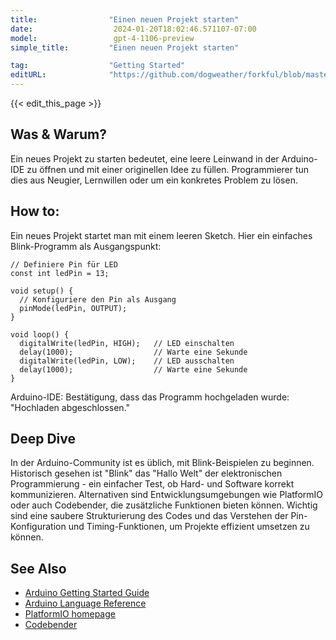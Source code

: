 ```yaml
---
title:                "Einen neuen Projekt starten"
date:                  2024-01-20T18:02:46.571107-07:00
model:                 gpt-4-1106-preview
simple_title:         "Einen neuen Projekt starten"

tag:                  "Getting Started"
editURL:              "https://github.com/dogweather/forkful/blob/master/content/de/arduino/starting-a-new-project.md"
---
```


{{< edit_this_page >}}

## Was & Warum?

Ein neues Projekt zu starten bedeutet, eine leere Leinwand in der Arduino-IDE zu öffnen und mit einer originellen Idee zu füllen. Programmierer tun dies aus Neugier, Lernwillen oder um ein konkretes Problem zu lösen.

## How to:

Ein neues Projekt startet man mit einem leeren Sketch. Hier ein einfaches Blink-Programm als Ausgangspunkt:

```Arduino
// Definiere Pin für LED
const int ledPin = 13;

void setup() {
  // Konfiguriere den Pin als Ausgang
  pinMode(ledPin, OUTPUT);
}

void loop() {
  digitalWrite(ledPin, HIGH);   // LED einschalten
  delay(1000);                  // Warte eine Sekunde
  digitalWrite(ledPin, LOW);    // LED ausschalten
  delay(1000);                  // Warte eine Sekunde
}
```

Arduino-IDE: Bestätigung, dass das Programm hochgeladen wurde: "Hochladen abgeschlossen."

## Deep Dive

In der Arduino-Community ist es üblich, mit Blink-Beispielen zu beginnen. Historisch gesehen ist "Blink" das "Hallo Welt" der elektronischen Programmierung - ein einfacher Test, ob Hard- und Software korrekt kommunizieren. Alternativen sind Entwicklungsumgebungen wie PlatformIO oder auch Codebender, die zusätzliche Funktionen bieten können. Wichtig sind eine saubere Strukturierung des Codes und das Verstehen der Pin-Konfiguration und Timing-Funktionen, um Projekte effizient umsetzen zu können.

## See Also

- [Arduino Getting Started Guide](https://www.arduino.cc/en/Guide)
- [Arduino Language Reference](https://www.arduino.cc/reference/en/)
- [PlatformIO homepage](https://platformio.org/)
- [Codebender](https://codebender.cc/)
